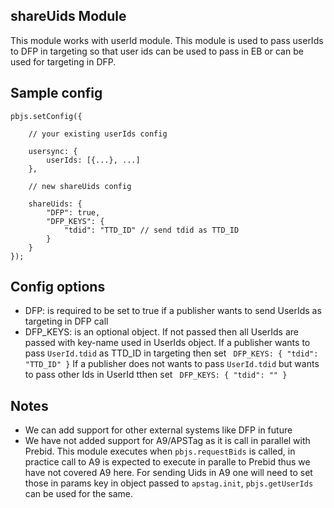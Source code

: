 ## shareUids Module
This module works with userId module.
This module is used to pass userIds to DFP in targeting so that user ids can be used to pass in EB or can be used for targeting in DFP.

## Sample config
```
pbjs.setConfig({

	// your existing userIds config

	usersync: {
		userIds: [{...}, ...]
	},

	// new shareUids config

	shareUids: {
		"DFP": true,
		"DFP_KEYS": {
			"tdid": "TTD_ID" // send tdid as TTD_ID
		}
	}
});
```

## Config options
- DFP: is required to be set to true if a publisher wants to send UserIds as targeting in DFP call
- DFP_KEYS: is an optional object. If not passed then all UserIds are passed with key-name used in UserIds object.
If a publisher wants to pass ```UserId.tdid``` as TTD_ID in targeting then set  ``` DFP_KEYS: { "tdid": "TTD_ID" }```
If a publisher does not wants to pass ```UserId.tdid``` but wants to pass other Ids in UserId tthen set ``` DFP_KEYS: { "tdid": "" }```

## Notes
- We can add support for other external systems like DFP in future
- We have not added support for A9/APSTag as it is call in parallel with Prebid. This module executes when ```pbjs.requestBids``` is called, in practice call to A9 is expected to execute in paralle to Prebid thus we have not covered A9 here. For sending Uids in A9 one will need to set those in params key in object passed to ```apstag.init```, ```pbjs.getUserIds``` can be used for the same. 
